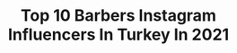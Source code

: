 ---
title: Top 10 Barbers Instagram Influencers In Turkey In 2021
description: >-
  Find top barbers Instagram influencers in Turkey in 2021. Most popular hashtags: #barber #hairstyle #moda #berber.
platform: Instagram
hits: 39
text_top: Identify the best Instagram profiles on inBeat.
text_bottom: Our search engine has 39 Instagram influencers like this in Turkey for you to connect with.
profiles:
  - username: "muhammetorstylle"
    fullname: >-
      Muhammet ZOR
    bio: >-
      Hatay 📍Antakya Lifestyle | Men’s Fashion İnfluencer / 💈 Barber 📥 DM for advertising and collaborations 📬 muhammetorstyle@hotmail.com 🇹🇷
    location: "Turkey"
    followers: 17077
    engagement: 326
    commentsToLikes: 0.090544
    id: ck15t9e5ogz2a0i19h35dyrfh
    verified: false
    hashtags: "#menstyle, #travel, #menswear, #men"
  - username: "kimbudilek0"
    fullname: >-
      Dilek sipahi
    bio: >-
      💄Beauty expert 💄 💈barber💈 TikTok /kimbudilek0 1M popüler kullanıcı Reklam ve işbirliği için DM📩
    location: "Turkey"
    followers: 27747
    engagement: 1576
    commentsToLikes: 0.025421
    id: ck8wf3uw4f3190j785n1zrj6p
    verified: false
    hashtags: "#kadiralkan, #tattoo, #kimbudilek0, #arap"
  - username: "kuafor_ugurkanesim"
    fullname: >-
      Uğurkan Esim Hair Style®️
    bio: >-
      🥇BEST TÜRKİSH BARBER’s🏆 💈RANDEVU VE DETAYLI BİLGİ İCİN ARAYINIZ 0538 3682613 Lokasyon ⬇️ GAZİANTEP Online Randevu için 👇
    location: "Turkey"
    followers: 24539
    engagement: 332
    commentsToLikes: 0.019630
    id: ckap5m1fvc9oa0i781wu46pxg
    verified: false
    hashtags: "#emek, #hairstyle, #stil, #danismani"
  - username: "beratpolatoglu"
    fullname: >-
      Berat POLATOĞLU
    bio: >-
      🌍 World Class #Hair #barber #kuafor 🏆 Uluslararası Ödüllü Erkek Kuaförü Youtube Kanalıma ABONE OL 👇👇👇
    location: "Turkey"
    followers: 208572
    engagement: 133
    commentsToLikes: 0.034660
    id: ck5zrbrgswaa60i14ykvbtczm
    verified: true
    hashtags: "#style, #moda, #haircut, #tattoo"
  - username: "mehmet.kacar_hairdoctor"
    fullname: >-
      MEHMET KACAR® HairDoctor®
    bio: >-
      🌍World Class #barber #hairdoctor ®️ 🏆Türkiye ödüllü Erkek Kuaförü 🏆Türkiye Milli Takım Finalisti 🏅 🏆2019 Golden Hair Kupasi🌏 Hairdoctor custom haircut
    location: "Turkey"
    followers: 96170
    engagement: 119
    commentsToLikes: 0.060628
    id: ck0w3kubktx0v0i19wqypacyw
    verified: false
    hashtags: ""
  - username: "sukrududu"
    fullname: >-
      Şükrü Dudu
    bio: >-
      Şükrü Dudu Barber's Club ® Zorlu Center Avm 📞 0212 280 98 08 @borbonebb kırmızımucize
    location: "Turkey"
    followers: 83513
    engagement: 153
    commentsToLikes: 0.018798
    id: ck8ta2omrq8bo0j78dok2ddf4
    verified: true
    hashtags: "#zorluday, #sa, #zorlu, #zorlupsm"
  - username: "barberstown"
    fullname: >-
      
    bio: >-
      " Başkaları sizden ilham almaya başladığında Marka olursunuz “ @barberstownbandido Randevu için👇🏻 WhatsApp📱 0531 962 8218📱 0242 340 3470☎️ YouTube👇🏻
    location: "Turkey"
    followers: 321768
    engagement: 65
    commentsToLikes: 0.012785
    id: ck0w31b55r4ni0i19gfxglt6s
    verified: false
    hashtags: "#barberstown, #barberstowntv, #taktaktik, #podolski"
  - username: "kuafor_onurcelik"
    fullname: >-
      Onur ÇELİK
    bio: >-
      ERKEK SAÇ MODELLERİ KARS 🌍 #barber 💈#hairstyle 💈#besthairsalon 💈#hairstyles 📞 05344745215 reservation 28.07.2010👪 TikTok 👉 Onur3636
    location: "Turkey"
    followers: 28142
    engagement: 336
    commentsToLikes: 0.017789
    id: ck6uh4yu9711q0j71mkhzag1l
    verified: false
    hashtags: ""
  - username: "barber_amrahov"
    fullname: >-
      💈𝔅𝔄ℜ𝔅𝔈ℜ_𝔄𝔐ℜ𝔄ℌ𝔒𝔙💈
    bio: >-
      Qarabağ Azərbaycandır!🇦🇿❤️ Nurlan 🧔🏻 Contact number (+994)77-608-68-00
    location: "Turkey"
    followers: 20177
    engagement: 122
    commentsToLikes: 0.121207
    id: ck0tukkwj7l210i19c4aqgpbp
    verified: false
    hashtags: "#samaxi, #vineazerbaijan, #agdash, #sumqayit"
  - username: "_h_e_b_u_n_"
    fullname: >-
      ⚫️𝐒İ𝐘𝐀𝐇 𝐒𝐀𝐊𝐀𝐋𝐋𝐈⚫️
    bio: >-
      🇹🇷𝐓ü𝐫𝐤𝐢𝐲𝐞 𝟕’𝐧𝐜𝐢𝐬𝐢 🇹🇷 𝐒𝐚ç 𝐤𝐞𝐬𝐢𝐦 𝐆ü𝐳𝐞𝐥𝐥𝐢𝐤 𝐮𝐳𝐦𝐚𝐧ı ◾️ℍ𝔸𝕀ℝ 𝕊ℙ𝔼ℂ𝕀𝔸𝕃𝕀𝕊𝕋◾️ 🎴𝘼ş𝙠𝙮𝙖𝙡𝙖𝙣 💔𝙎𝙚𝙫𝙙𝙖 𝙮𝙖𝙡𝙖𝙣🎴 ⚫️𝐁𝐋𝐀𝐂𝐊😎𝐀𝐃𝐀𝐌⚫️
    location: "Turkey"
    followers: 11415
    engagement: 1203
    commentsToLikes: 0.099619
    id: ck9weva1qm0450j783ad0jm9c
    verified: false
    hashtags: "#taksim, #kes, #hairstylist, #diyarbak"
---
